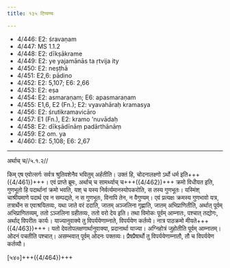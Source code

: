 ```yaml
---
title: १३५ टिप्पण्यः

---
```

- 4/446: E2: śravaṇam
- 4/447: MS 1.1.2
- 4/448: E2: dīkṣākrame
- 4/449: E2: ye yajamānās ta ṛtvija ity
- 4/450: E2: neṣṭhā
- 4/451: E2,6: pādino
- 4/452: E2: 5,107; E6: 2,66
- 4/453: E2: eṣa
- 4/454: E2: asmaraṇam; E6: apasmaraṇam
- 4/455: E1,6, E2 (Fn.); E2: vyavahāraḥ kramasya
- 4/456: E2: śrutikramavicāro
- 4/457: E1 (Fn.), E2: kramo 'nuvādaḥ
- 4/458: E2: dīkṣādīnāṃ padārthānāṃ
- 4/459: E2 om. ya
- 4/460: E2: 5,108; E6: 2,67

____________________________________________


अर्थाच् च//५.१.२//

किम् एष एवोत्सर्गः सर्वत्र श्रुतिवशेनैव भवितुम् अर्हतीति। उक्तं हि, चोदनालक्ष्णो ऽर्थो धर्म इति+++({4/461})+++।
एवं प्राप्ते ब्रूमः, अर्थाच् च सामर्थ्याच् च+++({4/462})+++ क्रमो विधीयत इति, गुणभूतो हि पदार्थानां क्रमो भवति, यश् च यस्य निर्वर्त्यमानस्योपकरोति, स तस्य गुणभूतः। यस्मिंश् चाश्रीयमाणे पदार्थ एव न सम्पद्यते, न स गुणभूतः, विनापि तेन, न वैगुण्यम्। एवं प्रत्यक्षः क्रमस्य गुणभावो यत्र, तत्रार्थेन स एवाश्रयितव्यः, यथा जाते वरं ददाति, जातम् अञ्जलिना गृह्णाति, जातम् अभिप्राणितीति, अर्थात् पूर्वम् अभिप्राणितव्यम्, ततो ऽञ्जलिना ग्रहीतव्यः, ततो वरो देय इति। तथा विमोकः पूर्वम् आम्नातः, पश्चात् तद्योगः, अर्थाद् विपरीतः कार्यः। याज्यानुवाक्ये तु विपर्ययेणाम्नाते, विपर्ययेण कर्तव्ये। नात्र पाठक्रमो मीयते+++({4/463})+++। यतो देवतोपलक्षणार्थानुवाक्या, प्रदानार्था याज्या। अग्निहोत्रं जुहोतीति पूर्वम् आम्नातम्। ओदनं पचतीति पश्चात्। असम्भवात् पूर्वम् ओदनः पक्तव्यः। प्रैषप्रैषार्थो तु विपर्ययेणाम्नातौ, तौ च विपर्ययेण कर्तव्यौ।

[५४०]+++({4/464})+++